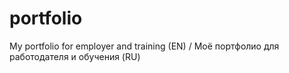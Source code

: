 # portfolio
My portfolio for employer and training (EN) / Моё портфолио для работодателя и обучения (RU)
